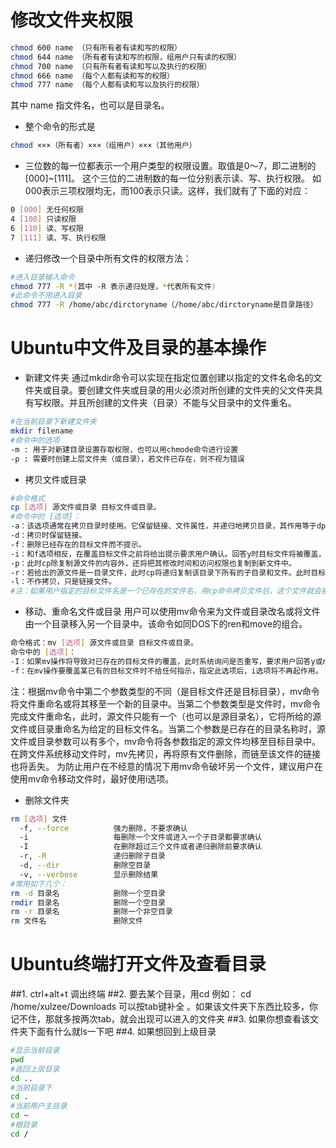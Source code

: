 
# 修改文件夹权限
```bash {.line-numbers}
chmod 600 name （只有所有者有读和写的权限）
chmod 644 name （所有者有读和写的权限，组用户只有读的权限）
chmod 700 name （只有所有者有读和写以及执行的权限）
chmod 666 name （每个人都有读和写的权限）
chmod 777 name （每个人都有读和写以及执行的权限）
```
其中 name 指文件名，也可以是目录名。

- 整个命令的形式是
```bash {.line-numbers}
chmod ×××（所有者）×××（组用户）×××（其他用户）
```

- 三位数的每一位都表示一个用户类型的权限设置。取值是0～7，即二进制的[000]~[111]。
这个三位的二进制数的每一位分别表示读、写、执行权限。
如000表示三项权限均无，而100表示只读。这样，我们就有了下面的对应：
```bash {.line-numbers}
0 [000] 无任何权限
4 [100] 只读权限
6 [110] 读、写权限
7 [111] 读、写、执行权限
```

- 递归修改一个目录中所有文件的权限方法：
```bash {.line-numbers}
#进入目录输入命令
chmod 777 -R *(其中 -R 表示递归处理，*代表所有文件)
#此命令不用进入目录
chmod 777 -R /home/abc/dirctoryname（/home/abc/dirctoryname是目录路径）
```

# Ubuntu中文件及目录的基本操作

- 新建文件夹
通过mkdir命令可以实现在指定位置创建以指定的文件名命名的文件夹或目录。要创建文件夹或目录的用火必须对所创建的文件夹的父文件夹具有写权限。并且所创建的文件夹（目录）不能与父目录中的文件重名。
```bash {.line-numbers}
#在当前目录下新建文件夹
mkdir filename
#命令中的选项
-m : 用于对新建目录设置存取权限，也可以用chmode命令进行设置
-p : 需要时创建上层文件夹（或目录），若文件已存在，则不视为错误
```

- 拷贝文件或目录
```bash {.line-numbers}
#命令格式
cp [选项] 源文件或目录 目标文件或目录。
#命令中的 [选项]：
-a：该选项通常在拷贝目录时使用。它保留链接、文件属性，并递归地拷贝目录，其作用等于dpR选项的组合。
-d：拷贝时保留链接。
-f：删除已经存在的目标文件而不提示。
-i：和f选项相反，在覆盖目标文件之前将给出提示要求用户确认。回答y时目标文件将被覆盖，是交互式拷贝。
-p：此时cp除复制源文件的内容外，还将把其修改时间和访问权限也复制到新文件中。
-r：若给出的源文件是一目录文件，此时cp将递归复制该目录下所有的子目录和文件。此时目标文件必须为一个目录名。
-l：不作拷贝，只是链接文件。
#注：如果用户指定的目标文件名是一个已存在的文件名，用cp命令拷贝文件后，这个文件就会被新拷贝的源文件覆盖，因此，建议用户在使用cp命令拷贝文件时，最好使用i选项。
```

- 移动、重命名文件或目录
用户可以使用mv命令来为文件或目录改名或将文件由一个目录移入另一个目录中。该命令如同DOS下的ren和move的组合。
```bash {.line-numbers}
命令格式：mv [选项] 源文件或目录 目标文件或目录。
命令中的 [选项]：
-I：如果mv操作将导致对已存在的目标文件的覆盖，此时系统询问是否重写，要求用户回答y或n，这样可以避免误覆盖文件。
-f：在mv操作要覆盖某已有的目标文件时不给任何指示，指定此选项后，i选项将不再起作用。
```
注：根据mv命令中第二个参数类型的不同（是目标文件还是目标目录），mv命令将文件重命名或将其移至一个新的目录中。当第二个参数类型是文件时，mv命令完成文件重命名，此时，源文件只能有一个（也可以是源目录名），它将所给的源文件或目录重命名为给定的目标文件名。当第二个参数是已存在的目录名称时，源文件或目录参数可以有多个，mv命令将各参数指定的源文件均移至目标目录中。在跨文件系统移动文件时，mv先拷贝，再将原有文件删除，而链至该文件的链接也将丢失。
为防止用户在不经意的情况下用mv命令破坏另一个文件，建议用户在使用mv命令移动文件时，最好使用i选项。

- 删除文件夹

```bash {.line-numbers}
rm [选项] 文件
  -f, --force          强力删除，不要求确认
  -i                   每删除一个文件或进入一个子目录都要求确认
  -I                   在删除超过三个文件或者递归删除前要求确认
  -r, -R               递归删除子目录
  -d, --dir            删除空目录
  -v, --verbose        显示删除结果
#常用如下几个：
rm -d 目录名            删除一个空目录
rmdir 目录名            删除一个空目录
rm -r 目录名            删除一个非空目录
rm 文件名               删除文件
```

# Ubuntu终端打开文件及查看目录
##1. ctrl+alt+t 调出终端
##2. 要去某个目录，用cd
例如：  cd /home/xulzee/Downloads 可以按tab键补全 。如果该文件夹下东西比较多，你记不住，那就多按两次tab，就会出现可以进入的文件夹
##3. 如果你想查看该文件夹下面有什么就ls一下吧
##4. 如果想回到上级目录
```bash {.line-numbers}
#显示当前目录
pwd
#返回上层目录
cd ..
#当前目录下
cd .
#当前用户主目录
cd ~
#根目录
cd /
```
